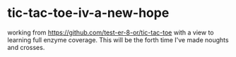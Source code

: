 # tic-tac-toe-iv-a-new-hope
working from https://github.com/test-er-8-or/tic-tac-toe with a view to learning full enzyme coverage. This will be the forth time I've made noughts and crosses.
